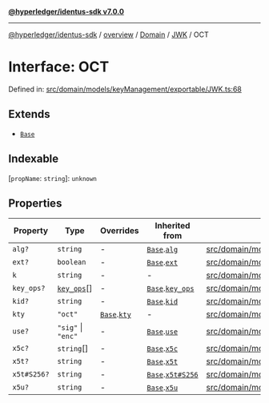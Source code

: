[**@hyperledger/identus-sdk v7.0.0**](../../../../../../README.md)

***

[@hyperledger/identus-sdk](../../../../../../README.md) / [overview](../../../../../README.md) / [Domain](../../../README.md) / [JWK](../README.md) / OCT

# Interface: OCT

Defined in: [src/domain/models/keyManagement/exportable/JWK.ts:68](https://github.com/hyperledger/identus-edge-agent-sdk-ts/blob/96423ee84b124a31ce63036d9d623d1cb73a13c2/src/domain/models/keyManagement/exportable/JWK.ts#L68)

## Extends

- [`Base`](Base.md)

## Indexable

\[`propName`: `string`\]: `unknown`

## Properties

| Property | Type | Overrides | Inherited from | Defined in |
| ------ | ------ | ------ | ------ | ------ |
| <a id="alg"></a> `alg?` | `string` | - | [`Base`](Base.md).[`alg`](Base.md#alg) | [src/domain/models/keyManagement/exportable/JWK.ts:31](https://github.com/hyperledger/identus-edge-agent-sdk-ts/blob/96423ee84b124a31ce63036d9d623d1cb73a13c2/src/domain/models/keyManagement/exportable/JWK.ts#L31) |
| <a id="ext"></a> `ext?` | `boolean` | - | [`Base`](Base.md).[`ext`](Base.md#ext) | [src/domain/models/keyManagement/exportable/JWK.ts:33](https://github.com/hyperledger/identus-edge-agent-sdk-ts/blob/96423ee84b124a31ce63036d9d623d1cb73a13c2/src/domain/models/keyManagement/exportable/JWK.ts#L33) |
| <a id="k"></a> `k` | `string` | - | - | [src/domain/models/keyManagement/exportable/JWK.ts:71](https://github.com/hyperledger/identus-edge-agent-sdk-ts/blob/96423ee84b124a31ce63036d9d623d1cb73a13c2/src/domain/models/keyManagement/exportable/JWK.ts#L71) |
| <a id="key_ops"></a> `key_ops?` | [`key_ops`](../type-aliases/key_ops.md)[] | - | [`Base`](Base.md).[`key_ops`](Base.md#key_ops) | [src/domain/models/keyManagement/exportable/JWK.ts:35](https://github.com/hyperledger/identus-edge-agent-sdk-ts/blob/96423ee84b124a31ce63036d9d623d1cb73a13c2/src/domain/models/keyManagement/exportable/JWK.ts#L35) |
| <a id="kid"></a> `kid?` | `string` | - | [`Base`](Base.md).[`kid`](Base.md#kid) | [src/domain/models/keyManagement/exportable/JWK.ts:37](https://github.com/hyperledger/identus-edge-agent-sdk-ts/blob/96423ee84b124a31ce63036d9d623d1cb73a13c2/src/domain/models/keyManagement/exportable/JWK.ts#L37) |
| <a id="kty"></a> `kty` | `"oct"` | [`Base`](Base.md).[`kty`](Base.md#kty) | - | [src/domain/models/keyManagement/exportable/JWK.ts:69](https://github.com/hyperledger/identus-edge-agent-sdk-ts/blob/96423ee84b124a31ce63036d9d623d1cb73a13c2/src/domain/models/keyManagement/exportable/JWK.ts#L69) |
| <a id="use"></a> `use?` | `"sig"` \| `"enc"` | - | [`Base`](Base.md).[`use`](Base.md#use) | [src/domain/models/keyManagement/exportable/JWK.ts:41](https://github.com/hyperledger/identus-edge-agent-sdk-ts/blob/96423ee84b124a31ce63036d9d623d1cb73a13c2/src/domain/models/keyManagement/exportable/JWK.ts#L41) |
| <a id="x5c"></a> `x5c?` | `string`[] | - | [`Base`](Base.md).[`x5c`](Base.md#x5c) | [src/domain/models/keyManagement/exportable/JWK.ts:43](https://github.com/hyperledger/identus-edge-agent-sdk-ts/blob/96423ee84b124a31ce63036d9d623d1cb73a13c2/src/domain/models/keyManagement/exportable/JWK.ts#L43) |
| <a id="x5t"></a> `x5t?` | `string` | - | [`Base`](Base.md).[`x5t`](Base.md#x5t) | [src/domain/models/keyManagement/exportable/JWK.ts:45](https://github.com/hyperledger/identus-edge-agent-sdk-ts/blob/96423ee84b124a31ce63036d9d623d1cb73a13c2/src/domain/models/keyManagement/exportable/JWK.ts#L45) |
| <a id="x5ts256"></a> `x5t#S256?` | `string` | - | [`Base`](Base.md).[`x5t#S256`](Base.md#x5ts256) | [src/domain/models/keyManagement/exportable/JWK.ts:47](https://github.com/hyperledger/identus-edge-agent-sdk-ts/blob/96423ee84b124a31ce63036d9d623d1cb73a13c2/src/domain/models/keyManagement/exportable/JWK.ts#L47) |
| <a id="x5u"></a> `x5u?` | `string` | - | [`Base`](Base.md).[`x5u`](Base.md#x5u) | [src/domain/models/keyManagement/exportable/JWK.ts:49](https://github.com/hyperledger/identus-edge-agent-sdk-ts/blob/96423ee84b124a31ce63036d9d623d1cb73a13c2/src/domain/models/keyManagement/exportable/JWK.ts#L49) |
